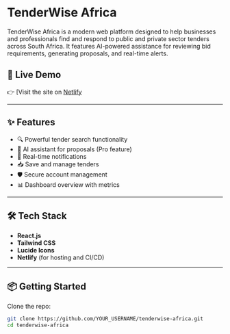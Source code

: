 # TenderWise Africa

TenderWise Africa is a modern web platform designed to help businesses and professionals find and respond to public and private sector tenders across South Africa. It features AI-powered assistance for reviewing bid requirements, generating proposals, and real-time alerts.

## 🚀 Live Demo

👉 [Visit the site on [Netlify](https://your-netlify-url.netlify.app](https://67f375d793910eed2df27a40--tenderwiseafrica.netlify.app/))  
> 

---

## ✨ Features

- 🔍 Powerful tender search functionality
- 🧠 AI assistant for proposals (Pro feature)
- 🔔 Real-time notifications
- 📥 Save and manage tenders
- 🛡️ Secure account management
- 📊 Dashboard overview with metrics

---

## 🛠 Tech Stack

- **React.js**
- **Tailwind CSS**
- **Lucide Icons**
- **Netlify** (for hosting and CI/CD)

---

## 📦 Getting Started

Clone the repo:

```bash
git clone https://github.com/YOUR_USERNAME/tenderwise-africa.git
cd tenderwise-africa
